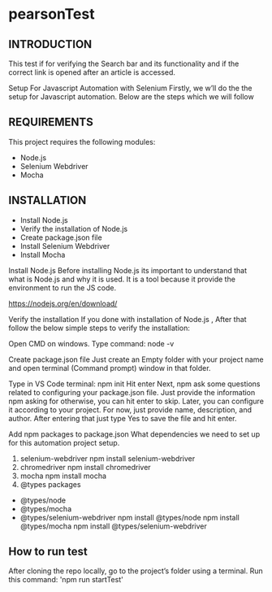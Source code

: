 # pearsonTest
INTRODUCTION
------------
This test if for verifying the Search bar and its functionality and if the correct link is opened after an article is accessed.

Setup For Javascript Automation with Selenium
Firstly, we w’ll do the the setup for Javascript automation. Below are the steps which we will follow

REQUIREMENTS
------------
This project requires the following modules:

- Node.js
- Selenium Webdriver
- Mocha

INSTALLATION
------------
- Install Node.js
- Verify the installation of Node.js
- Create package.json file
- Install Selenium Webdriver
- Install Mocha

Install Node.js
Before installing Node.js its important to understand that what is Node.js and why it is used. It is a tool because it provide the environment to run the JS code.

https://nodejs.org/en/download/

Verify the installation
If you done with installation of Node.js , After that follow the below simple steps to verify the installation:

Open CMD on windows.
Type command: node -v


Create package.json file
Just create an Empty folder with your project name and open terminal (Command prompt) window in that folder.

Type in VS Code terminal: 
npm init
Hit enter
Next, npm ask some questions related to configuring your package.json file. Just provide the information npm asking for otherwise, you can hit enter to skip. Later, you can configure it according to your project. For now,  just provide name, description, and author. After entering that just type Yes to save the file and hit enter.

Add npm packages to package.json
What dependencies we need to set up for this automation project setup.

1. selenium-webdriver
npm install selenium-webdriver
2. chromedriver
npm install chromedriver
3. mocha
npm install mocha
4. @types packages
- @types/node
- @types/mocha
- @types/selenium-webdriver
npm install @types/node
npm install @types/mocha
npm install @types/selenium-webdriver

How to run test
----------------
After cloning the repo locally, go to the project’s folder using a terminal.
Run this command: 'npm run startTest'
